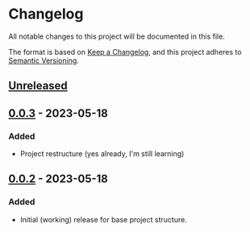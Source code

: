 # Changelog
All notable changes to this project will be documented in this file.

The format is based on [Keep a Changelog](https://keepachangelog.com/en/1.0.0/), and this project adheres to [Semantic Versioning](https://semver.org/spec/v2.0.0.html).

## [Unreleased]

## [0.0.3] - 2023-05-18
### Added
- Project restructure (yes already, I'm still learning)

## [0.0.2] - 2023-05-18
### Added
- Initial (working) release for base project structure.

[Unreleased]: https://github.com/nkalis/sunsolve/compare/0.0.3...master
[0.0.3]: https://github.com/nkalis/sunsolve/compare/0.0.2...0.0.3
[0.0.2]: https://github.com/nkalis/sunsolve/tree/0.0.2

